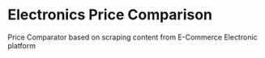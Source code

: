 # Electronics Price Comparison
Price Comparator based on scraping content from E-Commerce Electronic platform
